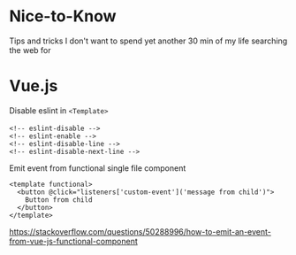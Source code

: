 # Nice-to-Know
Tips and tricks I don't want to spend yet another 30 min of my life searching the web for

# Vue.js
Disable eslint in `<Template>`<br/><br/>
`<!-- eslint-disable -->`<br/>
`<!-- eslint-enable -->`<br/>
`<!-- eslint-disable-line -->`<br/>
`<!-- eslint-disable-next-line -->`<br/>


Emit event from functional single file component

    <template functional>
      <button @click="listeners['custom-event']('message from child')">
        Button from child
      </button>
    </template>

https://stackoverflow.com/questions/50288996/how-to-emit-an-event-from-vue-js-functional-component
